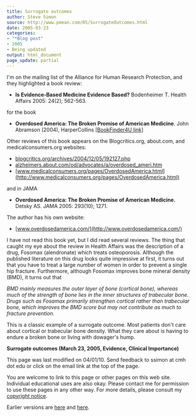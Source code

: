 ```yaml
---
title: Surrogate outcomes
author: Steve Simon
source: http://www.pmean.com/05/SurrogateOutcomes.html
date: 2005-03-23
categories:
- "*Blog post"
- 2005
- Being updated
output: html_document
page_update: partial
---
```


I'm on the mailing list of the Alliance for Human Research
Protection, and they highlighted a book review:

- **Is Evidence-Based Medicine Evidence Based?** Bodenheimer T.
Health Affairs 2005: 24(2); 562-563.

for the book

- **Overdosed America: The Broken Promise of American Medicine**.
John Abramson (2004), HarperCollins [\[BookFinder4U
link\]](http://www.bookfinder4u.com/detail/0060568526.html)

Other reviews of this book appears on the Blogcritics.org, about.com,
and medicalconsumers.org websites:

- [blogcritics.org/archives/2004/12/05/192127.php](http://blogcritics.org/archives/2004/12/05/192127.php)
- [alzheimers.about.com/od/advocates/a/overdosed\_ameri.htm](http://alzheimers.about.com/od/advocates/a/overdosed_ameri.htm)
- [www.medicalconsumers.org/pages/OverdosedAmerica.html](http://www.medicalconsumers.org/pages/OverdosedAmerica.html)

and in JAMA

- **Overdosed America: The Broken Promise of American Medicine.**
Detsky AS. JAMA 2005: 293(10); 1271.

The author has his own website:

- [www.overdosedamerica.com/](http://www.overdosedamerica.com/)

I have not read this book yet, but I did read several reviews. The
thing that caught my eye about the review in Health Affairs was the
description of a drug, Fosomax (alendronate) which treats
osteoporosis. Although the published literature on this drug looks
quite impressive at first, it turns out that you have to treat a large
number of women in order to prevent a single hip fracture.
Furthermore, although Fosomax improves bone mineral density (BMD), it
turns out that

*BMD mainly measures the outer layer of bone (cortical bone),
whereas much of the strength of bone lies in the inner structures of
trabecular bone. Drugs such as Fosamax primarily strengthen cortical
rather than trabecular bone, which improves the BMD score but may
not contribute as much to fracture prevention.*

This is a classic example of a surrogate outcome. Most patients don't
care about cortical or trabecular bone density. What they care about
is having to endure a broken bone or living with dowager's hump.

**Surrogate outcomes (March 23, 2005, Evidence, Clinical Importance)**

This page was last modified on 04/01/10. Send feedback to ssimon at cmh
dot edu or click on the email link at the top of the page.

You are welcome to link to this page or other pages on this web site.
Individual educational uses are also okay. Please contact me for
permission to use these pages in any other way. For more details, please
consult my [copyright notice](../00/copyright.html).

Earlier versions are [here][sim1] and [here][sim2].

[sim1]: http://www.pmean.com/05/SurrogateOutcomes.html
[sim2]: http://new.pmean.com/SurrogateOutcomes/
